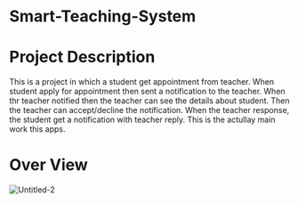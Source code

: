 # Smart-Teaching-System
# Project Description
This is a project in which a student get appointment from teacher. When student apply for appointment then sent a notification to the teacher. When thr teacher notified then the teacher can
see the details about student. Then the teacher can accept/decline the notification. When the teacher response, the student get a notification with teacher reply. This is the actullay 
main work this apps.

# Over View
![Untitled-2](https://user-images.githubusercontent.com/48696824/114758766-2ad5e380-9d7f-11eb-88ce-fc2a1c0741f0.jpg)

